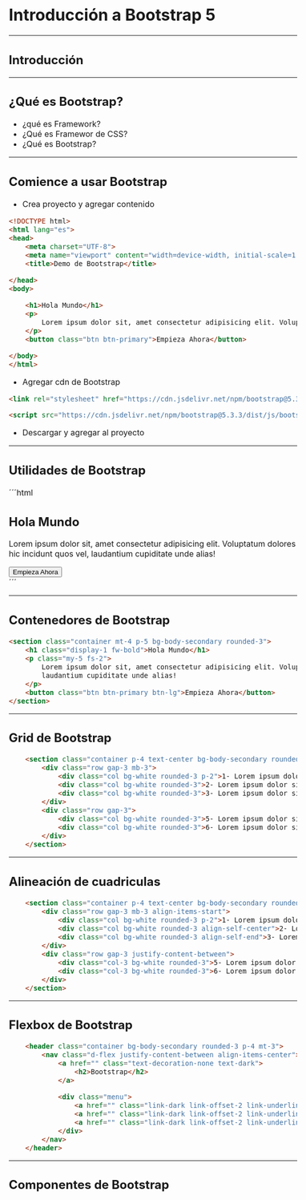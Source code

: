# Introducción a Bootstrap 5


---
## Introducción

---
## ¿Qué es Bootstrap?

- ¿qué es Framework?
- ¿Qué es Framewor de CSS?
- ¿Qué es Bootstrap?

---
## Comience a usar Bootstrap

- Crea proyecto y agregar contenido
```html
<!DOCTYPE html>
<html lang="es">
<head>
    <meta charset="UTF-8">
    <meta name="viewport" content="width=device-width, initial-scale=1.0">
    <title>Demo de Bootstrap</title>

</head>
<body>

    <h1>Hola Mundo</h1>
    <p>
        Lorem ipsum dolor sit, amet consectetur adipisicing elit. Voluptatum dolores hic incidunt quos vel, laudantium cupiditate unde alias! Quia asperiores impedit et delectus consectetur autem ex! Numquam iure quis voluptatibus.
    </p>
    <button class="btn btn-primary">Empieza Ahora</button>

</body>
</html>
```
- Agregar cdn de Bootstrap 

```html
<link rel="stylesheet" href="https://cdn.jsdelivr.net/npm/bootstrap@5.3.3/dist/css/bootstrap.min.css">

<script src="https://cdn.jsdelivr.net/npm/bootstrap@5.3.3/dist/js/bootstrap.bundle.min.js"></script>
```

- Descargar y agregar al proyecto

---
## Utilidades de Bootstrap

´´´html
<style>
    html{
        font-size: 62.5%;
    }

    body{
        font-size: 1.6rem;
    }

</style>

<section class="m-3 p-5 bg-body-secondary rounded-3">
    <h1 class="display-1 fw-bold">Hola Mundo</h1>
    <p class="my-5 fs-2">
        Lorem ipsum dolor sit, amet consectetur adipisicing elit. Voluptatum dolores hic incidunt quos vel,
        laudantium cupiditate unde alias!
    </p>
    <button class="btn btn-primary btn-lg">Empieza Ahora</button>
</section>
´´´

---
## Contenedores de Bootstrap 

```html
<section class="container mt-4 p-5 bg-body-secondary rounded-3">
    <h1 class="display-1 fw-bold">Hola Mundo</h1>
    <p class="my-5 fs-2">
        Lorem ipsum dolor sit, amet consectetur adipisicing elit. Voluptatum dolores hic incidunt quos vel,
        laudantium cupiditate unde alias!
    </p>
    <button class="btn btn-primary btn-lg">Empieza Ahora</button>
</section>

```
---
## Grid de Bootstrap

```html
    <section class="container p-4 text-center bg-body-secondary rounded-3">
        <div class="row gap-3 mb-3">
            <div class="col bg-white rounded-3 p-2">1- Lorem ipsum dolor sit amet consectetur adipisicing elit. </div>
            <div class="col bg-white rounded-3">2- Lorem ipsum dolor sit amet consectetur adipisicing elit.</div>
            <div class="col bg-white rounded-3">3- Lorem ipsum dolor sit amet consectetur, adipisicing elit. </div>
        </div>
        <div class="row gap-3">
            <div class="col bg-white rounded-3">5- Lorem ipsum dolor sit amet consectetur adipisicing elit. </div>
            <div class="col bg-white rounded-3">6- Lorem ipsum dolor sit, amet consectetur adipisicing elit. Minima vitae accusantium error.</div>
        </div>
    </section>
```


---
## Alineación de cuadriculas

```html
    <section class="container p-4 text-center bg-body-secondary rounded-3 ">
        <div class="row gap-3 mb-3 align-items-start">
            <div class="col bg-white rounded-3 p-2">1- Lorem ipsum dolor sit amet consectetur adipisicing elit. </div>
            <div class="col bg-white rounded-3 align-self-center">2- Lorem ipsum dolor sit amet consectetur adipisicing elit.</div>
            <div class="col bg-white rounded-3 align-self-end">3- Lorem ipsum dolor sit amet consectetur, adipisicing elit. </div>
        </div>
        <div class="row gap-3 justify-content-between">
            <div class="col-3 bg-white rounded-3">5- Lorem ipsum dolor sit amet consectetur adipisicing elit. </div>
            <div class="col-3 bg-white rounded-3">6- Lorem ipsum dolor sit, amet consectetur adipisicing elit. Minima vitae accusantium error.</div>
        </div>
    </section>
```

---
## Flexbox de Bootstrap

```html
    <header class="container bg-body-secondary rounded-3 p-4 mt-3">
        <nav class="d-flex justify-content-between align-items-center">
            <a href="" class="text-decoration-none text-dark">
                <h2>Bootstrap</h2>
            </a>

            <div class="menu">
                <a href="" class="link-dark link-offset-2 link-underline-opacity-25 link-underline-opacity-100-hover">Inicio</a>
                <a href="" class="link-dark link-offset-2 link-underline-opacity-25 link-underline-opacity-100-hover">Acerca de</a>
                <a href="" class="link-dark link-offset-2 link-underline-opacity-25 link-underline-opacity-100-hover">Contato</a>
            </div>
        </nav>
    </header>
```

---
## Componentes de Bootstrap
